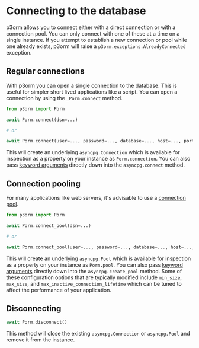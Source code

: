 # Connecting to the database

p3orm allows you to connect either with a direct connection or with a connection pool. You can only connect with one of these at a time on a single instance. If you attempt to establish a new connection or pool while one already exists, p3orm will raise a `p3orm.exceptions.AlreadyConnected` exception.

## Regular connections

With p3orm you can open a single connection to the database. This is useful for simpler short lived applications like a script. You can open a connection by using the `_Porm.connect` method.

```python
from p3orm import Porm

await Porm.connect(dsn=...)

# or

await Porm.connect(user=..., password=..., database=..., host=..., port=...)
```

This will create an underlying `asyncpg.Connection` which is available for inspection as a property on your instance as `Porm.connection`. You can also pass <a href="https://magicstack.github.io/asyncpg/current/api/index.html#connection" >keyword arguments</a> directly down into the `asyncpg.connect` method.

## Connection pooling

For many applications like web servers, it's advisable to use a <a href="https://stackoverflow.blog/2020/10/14/improve-database-performance-with-connection-pooling/" >connection pool</a>.

```python
from p3orm import Porm

await Porm.connect_pool(dsn=...)

# or

await Porm.connect_pool(user=..., password=..., database=..., host=..., port=...)
```

This will create an underlying `asyncpg.Pool` which is available for inspection as a property on your instance as `Porm.pool`. You can also pass <a href="https://magicstack.github.io/asyncpg/current/api/index.html#connection-pools">keyword arguments</a> directly down into the `asyncpg.create_pool` method. Some of these configuration options that are typically modified include `min_size`, `max_size`, and `max_inactive_connection_lifetime` which can be tuned to affect the performance of your application.

## Disconnecting

```python
await Porm.disconnect()
```

This method will close the existing `asyncpg.Connection` or `asyncpg.Pool` and remove it from the instance.
